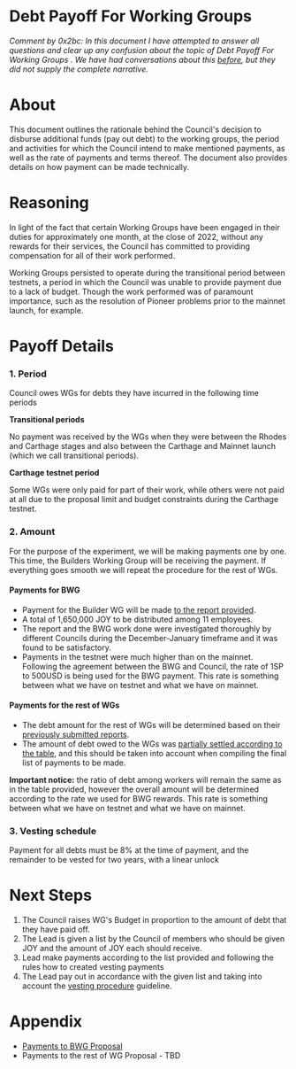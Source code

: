 # Debt Payoff For Working Groups

*Comment by 0x2bc: In this document I have attempted to answer all questions and clear up any confusion about the topic of Debt Payoff For Working Groups . We have had conversations about this [before](https://pioneerapp.xyz/#/forum/thread/3), but they did not supply the complete narrative.*

# About

This document outlines the rationale behind the Council's decision to disburse additional funds (pay out debt) to the working groups,  the period and activities for which the Council intend to make mentioned payments, as well as the rate of payments and terms thereof. The document also provides details on how payment can be made technically.

# Reasoning

In light of the fact that certain Working Groups have been engaged in their duties for approximately one month, at the close of 2022, without any rewards for their services, the Council has committed to providing compensation for all of their work performed.

Working Groups persisted to operate during the transitional period between testnets, a period in which the Council was unable to provide payment due to a lack of budget. Though the work performed was of paramount importance, such as the resolution of Pioneer problems prior to the mainnet launch, for example.

# Payoff Details

### 1. Period

Council owes WGs for debts they have incurred in the following time periods

**Transitional periods**

No payment was received by the WGs when they were between the Rhodes and Carthage stages and also between the Carthage and Mainnet launch (which we call transitional periods).

**Carthage testnet period**

Some WGs were only paid for part of their work, while others were not paid at all due to the proposal limit and budget constraints during the Carthage testnet.

### 2. Amount

For the purpose of the experiment, we will be making payments one by one. This time, the Builders Working Group will be receiving the payment. If everything goes smooth we will repeat the procedure for the rest of WGs. 

#### **Payments for BWG** 

- Payment for the Builder WG will be made [to the report provided](https://docs.google.com/spreadsheets/d/1Xh5_BJqg9iMksyDS7CI5LyH2jbv3jupdv1vXjJ5aFbk/edit#gid=0).
- A total of 1,650,000 JOY to be distributed among 11 employees.
- The report and the BWG work done were investigated thoroughly by different Councils during the December-January timeframe and it was found to be satisfactory.
- Payments in the testnet were much higher than on the mainnet. Following the agreement between the BWG and Council, the rate of 1SP to 500USD is being used for the BWG payment. This rate is something between what we have on testnet and what we have on mainnet.

#### **Payments for the rest of WGs**

- The debt amount for the rest of WGs will be determined based on their [previously submitted reports](https://docs.google.com/spreadsheets/d/1N4cH4m1VwD3gdOco1-1ZBhafa_IxCNdVbXPEVe7DyFQ/edit#gid=0).
- The amount of debt owed to the WGs was [partially settled according to the table](https://docs.google.com/spreadsheets/d/1pYio_CubyHe5prmnHS2E470Db_XWRiLrvhlqXk9ZPws/edit#gid=887994203), and this should be taken into account when compiling the final list of payments to be made.

**Important notice:** the ratio of debt among workers will remain the same as in the table provided, however the overall amount will be determined according to the rate we used for BWG rewards. This rate is something between what we have on testnet and what we have on mainnet.

### 3. Vesting schedule

Payment for all debts must be 8% at the time of payment, and the remainder to be vested for two years, with a linear unlock

# Next Steps

1. The Council raises WG's Budget in proportion to the amount of debt that they have paid off. 
2. The Lead is given a list by the Council of members who should be given JOY and the amount of JOY each should receive.
3. Lead  make payments according to the list provided and following the rules how to created vesting payments 
4. The Lead  pay out in accordance with the given list and taking into account the [vesting procedure](https://pioneerapp.xyz/#/forum/thread/101) guideline. 

# Appendix

- [Payments to BWG Proposal](https://pioneerapp.xyz/#/proposals/preview/99)
- Payments to the rest of WG Proposal - TBD
